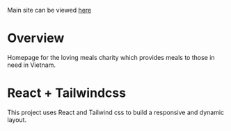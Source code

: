 Main site can be viewed [here](https://giving-back-loving-meals.web.app/)

# Overview
Homepage for the loving meals charity which provides meals to those in need in Vietnam.

# React + Tailwindcss
This project uses React and Tailwind css to build a responsive and dynamic layout.

